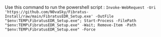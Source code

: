 Use this command to run the powershell script : `Invoke-WebRequest -Uri 'https://github.com/N0vaSky/Fibratus-Install/raw/main/FibratusEDR_Setup.exe' -OutFile "$env:TEMP\FibratusEDR_Setup.exe"; Start-Process -FilePath "$env:TEMP\FibratusEDR_Setup.exe" -Wait; Remove-Item -Path "$env:TEMP\FibratusEDR_Setup.exe" -Force`
